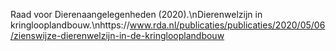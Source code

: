 Raad voor Dierenaangelegenheden (2020).\nDierenwelzijn in kringlooplandbouw.\nhttps://www.rda.nl/publicaties/publicaties/2020/05/06/zienswijze-dierenwelzijn-in-de-kringlooplandbouw